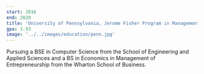 ```yaml
---
start: 2016
end: 2020
title: 'University of Pennsylvania, Jerome Fisher Program in Management and Technology (M&T)'
gpa: 3.93
image: '../../images/education/penn.jpg'
---
```


Pursuing a BSE in Computer Science from the School of Engineering and Applied Sciences and a BS in Economics in Management of Entrepreneurship from the Wharton School of Business.
